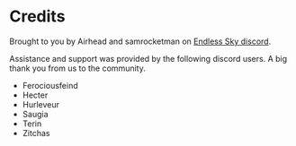 # Credits

Brought to you by Airhead and samrocketman on [Endless Sky discord][discord].

Assistance and support was provided by the following discord users.  A big thank
you from us to the community.

- Ferociousfeind
- Hecter
- Hurleveur
- Saugia
- Terin
- Zitchas

[discord]: https://discord.gg/ZeuASSx
